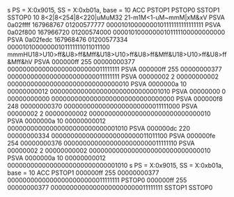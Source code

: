 s
PS = X:0x9015, SS = X:0xb01a, base = 10
ACC
PSTOP1
PSTOP0
SSTOP1
SSTOP0
10 8<2|8<254|8<220|uMuM32 21-m1M<1-uM~mmM|xM&xV
PSVA    0a02ffff          167968767     01200577777     00001010000000101111111111111111
PSVA    0a02f800          167966720     01200574000     00001010000000101111100000000000
PSVA    0a02fedc          167968476     01200577334     00001010000000101111111011011100
mmmHU18>U10>ff&U8>ff&Mff&U18>U10>ff&U8>ff&Mff&U18>U10>ff&U8>ff&Mff&hV
PSVA    000000ff                255     00000000377     00000000000000000000000011111111
PSVA    000000ff                255     00000000377     00000000000000000000000011111111
PSVA    00000002                  2     00000000002     00000000000000000000000000000010
PSVA    0000000a                 10     00000000012     00000000000000000000000000001010
PSVA    00000000                  0     00000000000     00000000000000000000000000000000
PSVA    000000f8                248     00000000370     00000000000000000000000011111000
PSVA    00000002                  2     00000000002     00000000000000000000000000000010
PSVA    0000000a                 10     00000000012     00000000000000000000000000001010
PSVA    000000dc                220     00000000334     00000000000000000000000011011100
PSVA    000000fe                254     00000000376     00000000000000000000000011111110
PSVA    00000002                  2     00000000002     00000000000000000000000000000010
PSVA    0000000a                 10     00000000012     00000000000000000000000000001010
s
PS = X:0x9015, SS = X:0xb01a, base = 10
ACC
PSTOP1  000000ff                255     00000000377     00000000000000000000000011111111
PSTOP0  000000ff                255     00000000377     00000000000000000000000011111111
SSTOP1
SSTOP0

